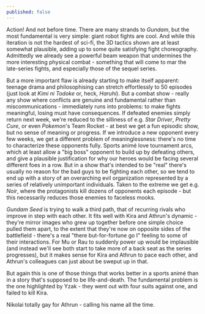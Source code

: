 ```yaml
---
published: false
---
```


Action! And not before time. There are many strands to *Gundam*, but the most fundamental is very simple: giant robot fights are cool. And while this iteration is not the hardest of sci-fi, the 3D tactics shown are at least somewhat plausible, adding up to some quite satisfying fight choreography. Admittedly we already see a powerful beam weapon that undermines the more interesting physical combat - something that will come to mar the late-series fights, and especially those of the sequel series.

But a more important flaw is already starting to make itself apparent: teenage drama and philosophising can stretch effortlessly to 50 episodes (just look at *Kimi ni Todoke* or, heck, *Haruhi*). But a combat show - really any show where conflicts are genuine and fundamental rather than miscommunications - immediately runs into problems: to make fights meaningful, losing must have consequences. If defeated enemies simply return next week, we're reduced to the silliness of e.g. *Star Driver*, *Pretty Cure*, or even *Pokemon*'s Team Rocket - at best we get a fun episodic show, but no sense of meaning or progress. If we introduce a new opponent every few weeks, we get a different problem of meaninglessness: there's no time to characterize these opponents fully. Sports animé love tournament arcs, which at least allow a "big boss" opponent to build up by defeating others, and give a plausible justification for why our heroes would be facing several different foes in a row. But in a show that's intended to be "real" there's usually no reason for the bad guys to be fighting each other, so we tend to end up with a story of an overarching evil organization represented by a series of relatively unimportant individuals. Taken to the extreme we get e.g. *Noir*, where the protagonists kill dozens of opponents each episode - but this necessarily reduces those enemies to faceless mooks.

*Gundam Seed* is trying to walk a third path, that of recurring rivals who improve in step with each other. It fits well with Kira and Athrun's dynamic - they're mirror images who grew up together before one simple choice pulled them apart, to the extent that they're now on opposite sides of the battlefield - there's a real "there but-for-fortune go I" feeling to some of their interactions. For Mu or Rau to suddenly power up would be implausible (and instead we'll see both start to take more of a back seat as the series progresses), but it makes sense for Kira and Athrun to pace each other, and Athrun's colleagues can just about be sweput up in that.

But again this is one of those things that works better in a sports animé than in a story that's supposed to be life-and-death. The fundamental problem is the one highlighted by Yzak - they went out with four suits against one, and failed to kill Kira.

Nikolai totally gay for Athrun - calling his name all the time.